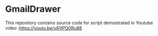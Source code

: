 # GmailDrawer

This repository contains source code for script demostrated in Youtube video :https://youtu.be/vA1tPQ0Ru88
